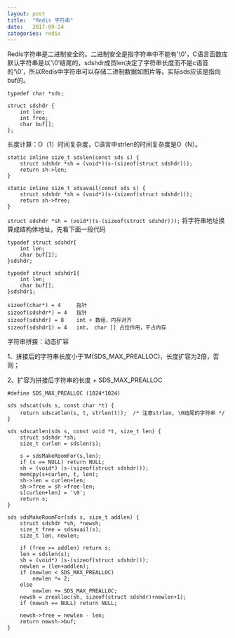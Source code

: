 ```yaml
---
layout: post
title:  "Redis 字符串"
date:   2017-09-24
categories: redis
---
```



Redis字符串是二进制安全的。二进制安全是指字符串中不能有'\0'，C语言函数库默认字符串是以’\0’结尾的，sdshdr成员len决定了字符串长度而不是c语音的‘\0’，所以Redis中字符串可以存储二进制数据如图片等。实际sds应该是指向buf的。


```
typedef char *sds;

struct sdshdr {
    int len;
    int free;
    char buf[];
};
```

长度计算：O（1）时间复杂度，C语言中strlen的时间复杂度是O（N）。
```
static inline size_t sdslen(const sds s) {
    struct sdshdr *sh = (void*)(s-(sizeof(struct sdshdr)));
    return sh->len;
}

static inline size_t sdsavail(const sds s) {
    struct sdshdr *sh = (void*)(s-(sizeof(struct sdshdr)));
    return sh->free;
}
```

`struct sdshdr *sh = (void*)(s-(sizeof(struct sdshdr)));` 将字符串地址换算成结构体地址，先看下面一段代码

```
typedef struct sdshdr{  
    int len;  
    char buf[1];  
}sdshdr;  

typedef struct sdshdr1{  
    int len;  
    char buf[];  
}sdshdr1;  

sizeof(char*) = 4     指针
sizeof(sdshdr*) = 4   指针
sizeof(sdshdr) = 8    int + 数组，内存对齐  
sizeof(sdshdr1) = 4   int， char [] 占位作用，不占内存
```


字符串拼接：动态扩容

1、拼接后的字符串长度小于1M(SDS_MAX_PREALLOC)，长度扩容为2倍，否则；

2、扩容为拼接后字符串的长度 + SDS_MAX_PREALLOC


```
#define SDS_MAX_PREALLOC (1024*1024)

sds sdscat(sds s, const char *t) {
    return sdscatlen(s, t, strlen(t));  /* 注意strlen, \0结尾的字符串 */
}

sds sdscatlen(sds s, const void *t, size_t len) {
    struct sdshdr *sh;
    size_t curlen = sdslen(s);

    s = sdsMakeRoomFor(s,len);
    if (s == NULL) return NULL;
    sh = (void*) (s-(sizeof(struct sdshdr)));
    memcpy(s+curlen, t, len);
    sh->len = curlen+len;
    sh->free = sh->free-len;
    s[curlen+len] = '\0';
    return s;
}

sds sdsMakeRoomFor(sds s, size_t addlen) {
    struct sdshdr *sh, *newsh;
    size_t free = sdsavail(s);
    size_t len, newlen;

    if (free >= addlen) return s;
    len = sdslen(s);
    sh = (void*) (s-(sizeof(struct sdshdr)));
    newlen = (len+addlen);
    if (newlen < SDS_MAX_PREALLOC)
        newlen *= 2;
    else
        newlen += SDS_MAX_PREALLOC;
    newsh = zrealloc(sh, sizeof(struct sdshdr)+newlen+1);
    if (newsh == NULL) return NULL;

    newsh->free = newlen - len;
    return newsh->buf;
}
```
